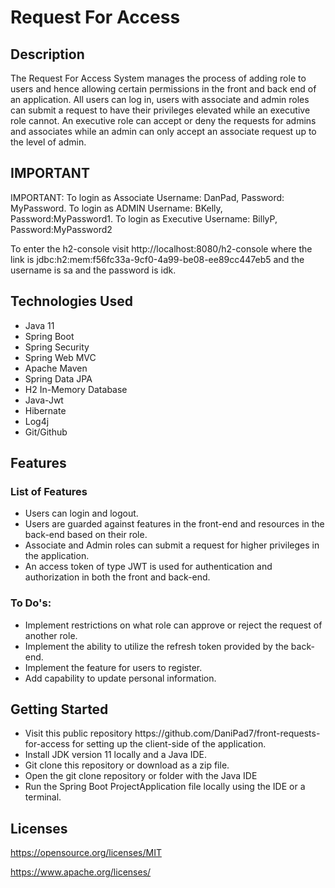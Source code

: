 <h1>Request For Access</h1>
<h2>Description</h2>
<p>The Request For Access System manages the process of adding role to users and hence allowing certain permissions in the front and back end of an application. All users can log in, users with associate and admin roles can submit a request to have their privileges elevated while an executive role cannot. An executive role can accept or deny the requests for admins and associates while an admin can only accept an associate request up to the level of admin.</p>
<h2>IMPORTANT</h2>
<p>IMPORTANT: To login as Associate Username: DanPad, Password: MyPassword. To login as ADMIN Username: BKelly, Password:MyPassword1. To login as Executive Username: BillyP, Password:MyPassword2</p>
<p>To enter the h2-console visit http://localhost:8080/h2-console where the link is jdbc:h2:mem:f56fc33a-9cf0-4a99-be08-ee89cc447eb5 and the username is sa and the password is idk.</p>
<h2>Technologies Used</h2>
<ul>
<li>Java 11</li>
<li>Spring Boot</li>
<li>Spring Security</li>
 <li>Spring Web MVC</li>
<li>Apache Maven</li>
<li>Spring Data JPA</li>
<li>H2 In-Memory Database</li>
 <li>Java-Jwt</li>
<li>Hibernate</li>
  <li>Log4j</li>
 <li>Git/Github</li>
</ul>
<h2>Features</h2>
<h3>List of Features</h3>
<ul>
<li>Users can login and logout.</li>
<li>Users are guarded against features in the front-end and resources in the back-end based on their role.</li>
<li>Associate and Admin roles can submit a request for higher privileges in the application.</li>
<li>An access token of type JWT is used for authentication and authorization in both the front and back-end.</li>

</ul>
<h3>To Do's:</h3>
<ul>
  <li>Implement restrictions on what role can approve or reject the request of another role.</li>
  <li>Implement the ability to utilize the refresh token provided by the back-end.</li>
  <li>Implement the feature for users to register.</li>
<li>Add capability to update personal information.</li>

</ul>
<h2>Getting Started</h2>
<ul> 
<li>Visit this public repository https://github.com/DaniPad7/front-requests-for-access for setting up the client-side of the application.</li>
<li>Install JDK version 11 locally and a Java IDE.</li>
<li>Git clone this repository or download as a zip file.</li>
<li>Open the git clone repository or folder with the Java IDE</li>
<li>Run the Spring Boot ProjectApplication file locally using the IDE or a terminal.</li>
</ul>
<h2>Licenses</h2>
<p><a href="https://opensource.org/licenses/MIT">https://opensource.org/licenses/MIT</a></p>
<p><a href="https://www.apache.org/licenses/">https://www.apache.org/licenses/</a></p>
